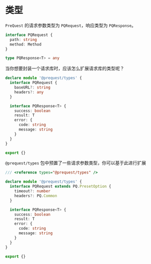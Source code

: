 # 类型

`PreQuest` 的请求参数类型为 `PQRequest`，响应类型为 `PQResponse`。

```ts
interface PQRequest {
  path: string
  method: Method
}

type PQResponse<T> = any
```

当你想要封装一个请求库时，应该怎么扩展请求库的类型呢？

```ts
declare module '@prequest/types' {
  interface PQRequest {
    baseURL?: string
    headers?: any
  }

  interface PQResponse<T> {
    success: boolean
    result: T
    error: {
      code: string
      message: string
    }
  }
}

export {}
```

`@prequest/types` 包中预置了一些请求参数类型，你可以基于此进行扩展

```ts
/// <reference types="@prequest/types" />

declare module '@prequest/types' {
  interface PQRequest extends PQ.PresetOption {
    timeout?: number
    headers?: PQ.Common
  }

  interface PQResponse<T> {
    success: boolean
    result: T
    error: {
      code: string
      message: string
    }
  }
}

export {}
```
